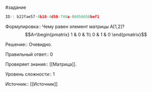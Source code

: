 #задание

```javascript
ID:: b22fae57-4b10-4d50-740a-06956656bef1
```

Формулировка::
Чему равен элемент матрицы A[1,2]?
 $$A=\begin{pmatrix}
1 & 0 & 1\\
0 & 1 & 0
\end{pmatrix}$$

Решение::
Очевидно.

Правильный ответ::
0

Проверяет знания:: [[Матрица]].

Уровень сложности:: 1

Источник:: [[Источник]]